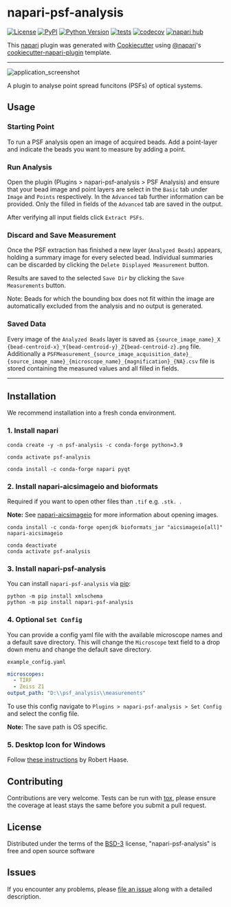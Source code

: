 # napari-psf-analysis

[![License](https://img.shields.io/badge/License-BSD_3--Clause-blue.svg)](https://opensource.org/licenses/BSD-3-Clause)
[![PyPI](https://img.shields.io/pypi/v/napari-psf-analysis.svg?color=green)](https://pypi.org/project/napari-psf-analysis)
[![Python Version](https://img.shields.io/pypi/pyversions/napari-psf-analysis.svg?color=green)](https://python.org)
[![tests](https://github.com/fmi-faim/napari-psf-analysis/workflows/tests/badge.svg)](https://github.com/fmi-faim/napari-psf-analysis/actions)
[![codecov](https://codecov.io/gh/fmi-faim/napari-psf-analysis/branch/main/graph/badge.svg)](https://codecov.io/gh/fmi-faim/napari-psf-analysis)
[![napari hub](https://img.shields.io/endpoint?url=https://api.napari-hub.org/shields/napari-psf-analysis)](https://napari-hub.org/plugins/napari-psf-analysis)

This [napari] plugin was generated with [Cookiecutter] using [@napari]'s [cookiecutter-napari-plugin] template.

---
![application_screenshot](figs/napari-psf-analysis_demo.gif)
<!-- start abstract -->
A plugin to analyse point spread funcitons (PSFs) of optical systems.
<!-- end abstract -->
## Usage
### Starting Point
To run a PSF analysis open an image of acquired beads. Add a point-layer
and indicate the beads you want to measure by adding a point.

### Run Analysis
Open the plugin (Plugins > napari-psf-analysis > PSF Analysis) and ensure
that your bead image and point layers are select in the `Basic` tab under
`Image` and `Points` respectively.
In the `Advanced` tab further information can be provided. Only the filled
in fields of the `Advanced` tab are saved in the output.

After verifying all input fields click `Extract PSFs`.

### Discard and Save Measurement
Once the PSF extraction has finished a new layer (`Analyzed Beads`) appears,
holding a summary
image for every selected bead.
Individual summaries can be discarded by clicking the `Delete Displayed
Measurement` button.

Results are saved to the selected `Save Dir` by clicking the `Save
Measurements` button.

Note: Beads for which the bounding box does not fit within the image are
automatically excluded from the analysis and no output is generated.


### Saved Data
Every image of the `Analyzed Beads` layer is saved as `{source_image_name}_X
{bead-centroid-x}_Y{bead-centroid-y}_Z{bead-centroid-z}.png` file.
Additionally a `PSFMeasurement_{source_image_acquisition_date}_
{source_image_name}_{microscope_name}_{magnification}_{NA}.csv` file is
stored containing the measured values and all filled in fields.

---
<!-- start install -->
## Installation
We recommend installation into a fresh conda environment.

### 1. Install napari
```shell
conda create -y -n psf-analysis -c conda-forge python=3.9

conda activate psf-analysis

conda install -c conda-forge napari pyqt
```

### 2. Install napari-aicsimageio and bioformats
Required if you want to open other files than `.tif` e.g. `.stk. `.

__Note:__ See [napari-aicsimageio](https://www.napari-hub.org/plugins/napari-aicsimageio) for more information about opening images.
```shell
conda install -c conda-forge openjdk bioformats_jar "aicsimageio[all]" napari-aicsimageio

conda deactivate
conda activate psf-analysis
```

### 3. Install napari-psf-analysis
You can install `napari-psf-analysis` via [pip]:

```shell
python -m pip install xmlschema
python -m pip install napari-psf-analysis
```

### 4. Optional `Set Config`
You can provide a config yaml file with the available microscope names and a default save directory.
This will change the `Microscope` text field to a drop down menu and change the default save directory.

`example_config.yaml`
```yaml
microscopes:
  - TIRF
  - Zeiss Z1
output_path: "D:\\psf_analysis\\measurements"
```

To use this config navigate to `Plugins > napari-psf-analysis > Set Config` and select the config file.

__Note:__ The save path is OS specific.

<!-- end install -->
### 5. Desktop Icon for Windows
Follow [these instructions](https://twitter.com/haesleinhuepf/status/1537030855843094529) by Robert Haase.

## Contributing

Contributions are very welcome. Tests can be run with [tox], please ensure
the coverage at least stays the same before you submit a pull request.

## License

Distributed under the terms of the [BSD-3] license,
"napari-psf-analysis" is free and open source software

## Issues

If you encounter any problems, please [file an issue](https://github.com/fmi-faim/napari-psf-analysis/issues) along with a detailed description.

[napari]: https://github.com/napari/napari
[Cookiecutter]: https://github.com/audreyr/cookiecutter
[cookiecutter-napari-plugin]: https://github.com/napari/cookiecutter-napari-plugin
[@napari]: https://github.com/napari
[BSD-3]: http://opensource.org/licenses/BSD-3-Clause

[napari]: https://github.com/napari/napari
[tox]: https://tox.readthedocs.io/en/latest/
[pip]: https://pypi.org/project/pip/
[PyPI]: https://pypi.org/
